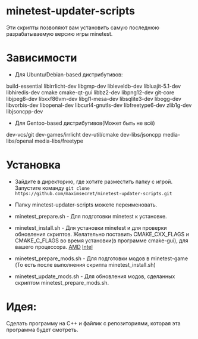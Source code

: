 # minetest-updater-scripts
Эти скрипты позволяют вам установить самую последнюю разрабатываемую версию игры minetest.

Зависимости
===========

* Для Ubuntu/Debian-based дистрибутивов:

build-essential libirrlicht-dev libgmp-dev libleveldb-dev libluajit-5.1-dev libhiredis-dev cmake cmake-qt-gui libbz2-dev libpng12-dev git-core libjpeg8-dev libxxf86vm-dev libgl1-mesa-dev libsqlite3-dev libogg-dev libvorbis-dev libopenal-dev libcurl4-gnutls-dev libfreetype6-dev zlib1g-dev libjsoncpp-dev

* Для Gentoo-based дистрибутивов(Может быть не всё)

dev-vcs/git dev-games/irrlicht dev-util/cmake dev-libs/jsoncpp media-libs/openal media-libs/freetype


Установка
=========

* Зайдите в директорию, где хотите разместить папку с игрой.
Запустите команду `git clone https://github.com/maximsecret/minetest-updater-scripts.git`

* Папку minetest-updater-scripts можете переименовать.


* minetest_prepare.sh - Для подготовки minetest к установке.

* minetest_install.sh - Для установки minetest и для проверки обновления скриптов.
Желательно поcтавить CMAKE_CXX_FLAGS и CMAKE_C_FLAGS во время установки(в программе cmake-gui), для вашего процессора.
[AMD](http://gentoo-en.vfose.ru/wiki/Safe_Cflags/AMD)
[Intel](http://gentoo-en.vfose.ru/wiki/Safe_Cflags/Intel)


* minetest_prepare_mods.sh - Для подготовки модов в minetest-game (То есть после выполнения скрипта minetest_install.sh)

* minetest_update_mods.sh - Для обновления модов, сделанных скриптом minetest_prepare_mods.sh.

Идея:
=====

Сделать программу на C++ и файлик с репозиториями, которая эта программа будет смотреть.
